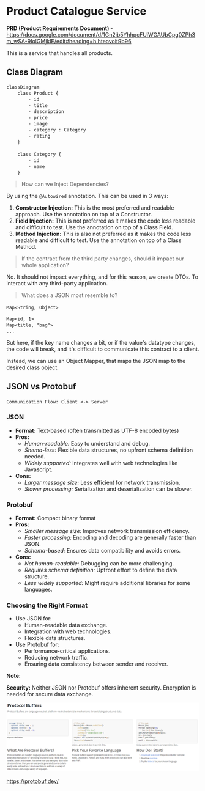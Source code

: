# Product Catalogue Service

**PRD (Product Requirements Document) -** https://docs.google.com/document/d/1Gn2ib5YhhpcFUiWGAUbCpg0ZPh3m_wSA-9IolGMjkIE/edit#heading=h.hteovoit9b96

This is a service that handles all products.

## Class Diagram

```mermaid
classDiagram
    class Product {
        - id
        - title
        - description
        - price
        - image
        - category : Category
        - rating
    }

    class Category {
        - id
        - name
    }
```

> How can we Inject Dependencies?

By using the `@Autowired` annotation. This can be used in 3 ways:

1. **Constructor Injection:** This is the most preferred and readable approach. Use the annotation on top of a Constructor.
2. **Field Injection:** This is not preferred as it makes the code less readable and difficult to test. Use the annotation on top of a Class Field.
3. **Method Injection:** This is also not preferred as it makes the code less readable and difficult to test. Use the annotation on top of a Class Method.

> If the contract from the third party changes, should it impact our whole application?

No. It should not impact everything, and for this reason, we create DTOs. To interact with any third-party application.

> What does a JSON most resemble to?

`Map<String, Object>`
```
Map<id, 1>
Map<title, "bag">
...
```

But here, if the key name changes a bit, or if the value's datatype changes, the code will break, and it's difficult to communicate this contract to a client.

Instead, we can use an Object Mapper, that maps the JSON map to the desired class object.

## JSON vs Protobuf

`Communication Flow: Client <-> Server
`
### JSON

- **Format:** Text-based (often transmitted as UTF-8 encoded bytes)
- **Pros:**
  - *Human-readable:* Easy to understand and debug.
  - *Shema-less:* Flexible data structures, no upfront schema definition needed.
  - *Widely supported:* Integrates well with web technologies like Javascript.
- **Cons:**
  - *Larger message size:* Less efficient for network transmission.
  - *Slower processing:* Serialization and deserialization can be slower.

### Protobuf

- **Format:** Compact binary format
- **Pros:**
  - *Smaller message size:* Improves network transmission efficiency.
  - *Faster processing:* Encoding and decoding are generally faster than JSON.
  - *Schema-based:* Ensures data compatibility and avoids errors.
- **Cons:**
  - *Not human-readable:* Debugging can be more challenging.
  - *Requires schema definition:* Upfront effort to define the data structure.
  - *Less widely supported:* Might require additional libraries for some languages.

### Choosing the Right Format

- Use JSON for:
  - Human-readable data exchange.
  - Integration with web technologies.
  - Flexible data structures.
- Use Protobuf for:
  - Performance-critical applications.
  - Reducing network traffic.
  - Ensuring data consistency between sender and receiver.

**Note:**

**Security:** Neither JSON nor Protobuf offers inherent security. Encryption is needed for secure data exchange.

![alt text](image.png)

https://protobuf.dev/
